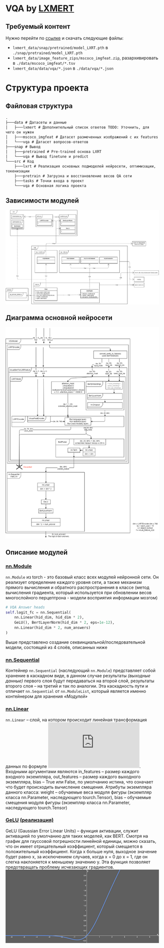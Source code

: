 # VQA by [LXMERT](https://github.com/airsplay/lxmert)

## Требуемый контент

Нужно перейти по [ссылке](https://drive.google.com/drive/folders/1Gq1uLUk6NdD0CcJOptXjxE6ssY5XAuat)
и скачать следующие файлы:
- `lxmert_data/snap/pretrained/model_LXRT.pth` в `./snap/pretrained/model_LXRT.pth`
- `lxmert_data/image_feature_zips/mscoco_imgfeat.zip`, разархивировать в `./data/mscoco_imgfeat/*.tsv`
- `lxmert_data/data/vqa/*.json` в `./data/vqa/*.json`

# Структура проекта

## Файловая структура

```
.
├───data # Датасеты и данные
│   ├───lxmert # Дополнительный список ответов TODO: Уточнить, для чего он нужен
│   ├───mscoco_imgfeat # Датасет размеченных изображений с их features
│   └───vqa # Датасет вопросов-ответов
├───snap # Вывод
│   ├───pretrained # Pre-trained основа LXRT
│   └───vqa # Вывод finetune и predict
└───src # Код
    ├───lxrt # Реализация основных подмоделей нейросети, оптимизации, токенизации
    ├───pretrain # Загрузка и восстановление весов QA сети
    ├───tasks # Точки входа в проект
    └───vqa # Основная логика проекта
```

## Зависимости модулей

![](assets/dependency_diagram.png)

## Диаграмма основной нейросети

![](assets/net_diagram.png)

## Описание модулей

### [nn.Module](https://pytorch.org/docs/stable/generated/torch.nn.Module.html)

`nn.Module` из torch - это базовый класс всех модулей нейронной сети. 
Он реализует определение каждого уровня сети, а также механизм прямого вычисления 
и обратного распространения в классе (метод вычисления градиента, который используется 
при обновлении весов многослойного перцептрона - модели восприятия информации мозгом)

```py
# VQA Answer heads 
self.logit_fc = nn.Sequential(
    nn.Linear(hid_dim, hid_dim * 2), 
    GeLU(), BertLayerNorm(hid_dim * 2, eps=1e-12), 
    nn.Linear(hid_dim * 2, num_answers) 
)
```

Выше представлено создание секвинциальной/последовательной модели, состоящей из 4 слоёв, описанных ниже

### [nn.Sequential](https://pytorch.org/docs/stable/generated/torch.nn.Sequential.html)

Контейнер `nn.Sequential` (наследующий `nn.Module`) представляет собой хранение в каскадном виде, 
в данном случае результаты _(выходные данные)_ первого слоя будут передаваться на второй слой, 
результаты второго слоя – на третий и так по аналогии. Эта каскадность пути и отличает 
`nn.Sequential` от `nn.ModuleList`, который является именно контейнером для хранения _«Модулей»_

### [nn.Linear](https://pytorch.org/docs/stable/generated/torch.nn.Linear.html)
`nn.Linear` – слой, на котором происходит линейная трансформация данных по формуле 
![linear_formula.gif](https://latex.codecogs.com/gif.latex?y%20%3D%20xA%5E%7BT%7D%20&plus;%20b). 
Входными аргументами являются in_features – размер каждого входного экземпляра, 
out_features – размер каждого выходного экземпляра, bias – True или False, по умолчанию истина, 
что означает что будет происходить вычисление смещения. 
Атрибуты экземпляра данного класса: weight – обучаемые веса модуля фигуры 
(экземпляр класса nn.Parameter, наследующего tourch.Tensor), 
bias – обучаемые смещения модуля фигуры (экземпляр класса nn.Parameter, наследующего tourch.Tensor)

### [GeLU](https://paperswithcode.com/method/gelu) [(реализация)](src/lxrt/modeling.py#L122)

GeLU (Gaussian Error Linear Units) – функция активации, служит активацией по умолчанию для таких моделей, как BERT. 
Смотря на график для гауссовой погрешности линейной единицы, можно сказать, что он имеет отрицательный коэффициент, 
который смещается в положительный коэффициент. Когда x больше нуля, выходное значение будет равно x, 
за исключением случаев, когда x = 0 до x = 1, где он слегка наклоняется к меньшему значению y.
Эта функция позволяет предотвращать проблему исчезающих градиентов.
![img.png](assets/gelu_graph.png)
